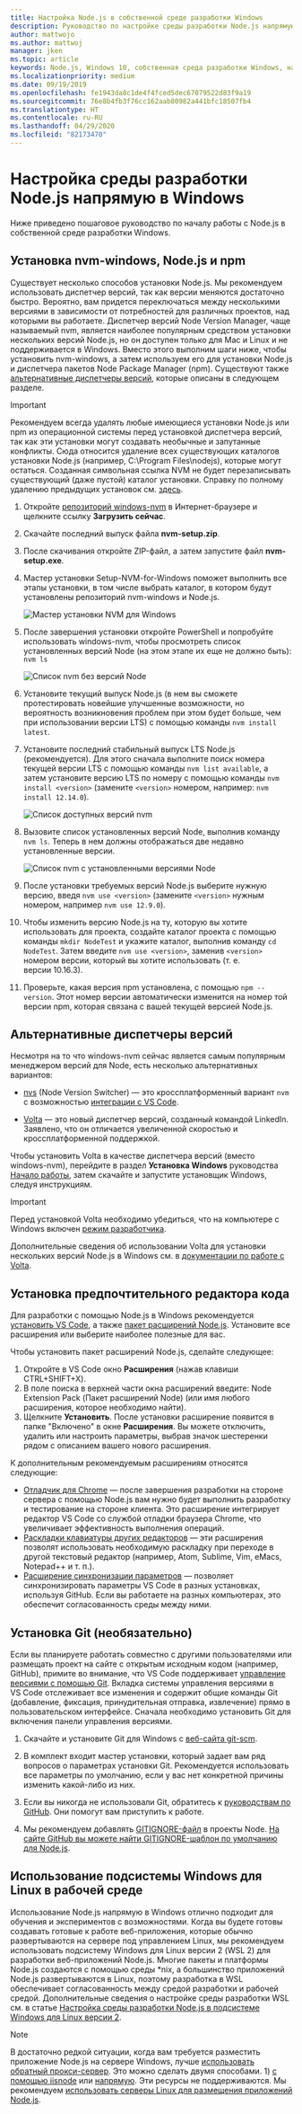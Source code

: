 ```yaml
---
title: Настройка Node.js в собственной среде разработки Windows
description: Руководство по настройке среды разработки Node.js напрямую в Windows
author: mattwojo
ms.author: mattwoj
manager: jken
ms.topic: article
keywords: Node.js, Windows 10, собственная среда разработки Windows, напрямую в Windows
ms.localizationpriority: medium
ms.date: 09/19/2019
ms.openlocfilehash: fe1943da8c1de4f4fced5dec67079522d83f9a19
ms.sourcegitcommit: 76e8b4fb3f76cc162aab80982a441bfc18507fb4
ms.translationtype: HT
ms.contentlocale: ru-RU
ms.lasthandoff: 04/29/2020
ms.locfileid: "82173470"
---
```

# <a name="set-up-your-nodejs-development-environment-directly-on-windows"></a>Настройка среды разработки Node.js напрямую в Windows

Ниже приведено пошаговое руководство по началу работы с Node.js в собственной среде разработки Windows.

## <a name="install-nvm-windows-nodejs-and-npm"></a>Установка nvm-windows, Node.js и npm

Существует несколько способов установки Node.js. Мы рекомендуем использовать диспетчер версий, так как версии меняются достаточно быстро. Вероятно, вам придется переключаться между несколькими версиями в зависимости от потребностей для различных проектов, над которыми вы работаете. Диспетчер версий Node Version Manager, чаще называемый nvm, является наиболее популярным средством установки нескольких версий Node.js, но он доступен только для Mac и Linux и не поддерживается в Windows. Вместо этого выполним шаги ниже, чтобы установить nvm-windows, а затем используем его для установки Node.js и диспетчера пакетов Node Package Manager (npm). Существуют также [альтернативные диспетчеры версий](#alternative-version-managers), которые описаны в следующем разделе.

> [!IMPORTANT]
> Рекомендуем всегда удалять любые имеющиеся установки Node.js или npm из операционной системы перед установкой диспетчера версий, так как эти установки могут создавать необычные и запутанные конфликты. Сюда относится удаление всех существующих каталогов установки Node.js (например, C:\Program Files\nodejs), которые могут остаться. Созданная символьная ссылка NVM не будет перезаписывать существующий (даже пустой) каталог установки. Справку по полному удалению предыдущих установок см. [здесь](https://stackoverflow.com/questions/20711240/how-to-completely-remove-node-js-from-windows).

1. Откройте [репозиторий windows-nvm](https://github.com/coreybutler/nvm-windows#node-version-manager-nvm-for-windows) в Интернет-браузере и щелкните ссылку **Загрузить сейчас**.
2. Скачайте последний выпуск файла **nvm-setup.zip**.
3. После скачивания откройте ZIP-файл, а затем запустите файл **nvm-setup.exe**.
4. Мастер установки Setup-NVM-for-Windows поможет выполнить все этапы установки, в том числе выбрать каталог, в котором будут установлены репозиторий nvm-windows и Node.js.

    ![Мастер установки NVM для Windows](../images/install-nvm-for-windows-wizard.png)

5. После завершения установки откройте PowerShell и попробуйте использовать windows-nvm, чтобы просмотреть список установленных версий Node (на этом этапе их еще не должно быть): `nvm ls`

    ![Список nvm без версий Node](../images/windows-nvm-powershell-no-node.png)

6. Установите текущий выпуск Node.js (в нем вы сможете протестировать новейшие улучшенные возможности, но вероятность возникновения проблем при этом будет больше, чем при использовании версии LTS) с помощью команды `nvm install latest`.

7. Установите последний стабильный выпуск LTS Node.js (рекомендуется). Для этого сначала выполните поиск номера текущей версии LTS с помощью команды `nvm list available`, а затем установите версию LTS по номеру с помощью команды `nvm install <version>` (замените `<version>` номером, например: `nvm install 12.14.0`).

    ![Список доступных версий nvm](../images/windows-nvm-list.png)

8. Вызовите список установленных версий Node, выполнив команду `nvm ls`. Теперь в нем должны отображаться две недавно установленные версии.

    ![Список nvm с установленными версиями Node](../images/windows-nvm-node-installs.png)

9. После установки требуемых версий Node.js выберите нужную версию, введя `nvm use <version>` (замените `<version>` нужным номером, например `nvm use 12.9.0`).

10. Чтобы изменить версию Node.js на ту, которую вы хотите использовать для проекта, создайте каталог проекта с помощью команды `mkdir NodeTest` и укажите каталог, выполнив команду `cd NodeTest`. Затем введите `nvm use <version>`, заменив `<version>` номером версии, который вы хотите использовать (т. е. версии 10.16.3).

11. Проверьте, какая версия npm установлена, с помощью `npm --version`. Этот номер версии автоматически изменится на номер той версии npm, которая связана с вашей текущей версией Node.js.

## <a name="alternative-version-managers"></a>Альтернативные диспетчеры версий

Несмотря на то что windows-nvm сейчас является самым популярным менеджером версий для Node, есть несколько альтернативных вариантов:

- [nvs](https://github.com/jasongin/nvs) (Node Version Switcher) — это кроссплатформенный вариант `nvm` с возможностью [интеграции с VS Code](https://github.com/jasongin/nvs/blob/master/doc/VSCODE.md).

- [Volta](https://github.com/volta-cli/volta#installing-volta) — это новый диспетчер версий, созданный командой LinkedIn. Заявлено, что он отличается увеличенной скоростью и кроссплатформенной поддержкой.

Чтобы установить Volta в качестве диспетчера версий (вместо windows-nvm), перейдите в раздел **Установка Windows** руководства [Начало работы](https://docs.volta.sh/guide/getting-started), затем скачайте и запустите установщик Windows, следуя инструкциям.

> [!IMPORTANT]
> Перед установкой Volta необходимо убедиться, что на компьютере с Windows включен [режим разработчика](https://docs.microsoft.com/windows/uwp/get-started/enable-your-device-for-development#accessing-settings-for-developers).

Дополнительные сведения об использовании Volta для установки нескольких версий Node.js в Windows см. в [документации по работе с Volta](https://docs.volta.sh/guide/understanding#managing-your-toolchain).

## <a name="install-your-favorite-code-editor"></a>Установка предпочтительного редактора кода

Для разработки с помощью Node.js в Windows рекомендуется [установить VS Code](https://code.visualstudio.com), а также [пакет расширений Node.js](https://marketplace.visualstudio.com/items?itemName=waderyan.nodejs-extension-pack). Установите все расширения или выберите наиболее полезные для вас.

Чтобы установить пакет расширений Node.js, сделайте следующее:

1. Откройте в VS Code окно **Расширения** (нажав клавиши CTRL+SHIFT+X).
2. В поле поиска в верхней части окна расширений введите: Node Extension Pack (Пакет расширений Node) (или имя любого расширения, которое необходимо найти).
3. Щелкните **Установить**. После установки расширение появится в папке "Включено" в окне **Расширения**. Вы можете отключить, удалить или настроить параметры, выбрав значок шестеренки рядом с описанием вашего нового расширения.

К дополнительным рекомендуемым расширениям относятся следующие:

- [Отладчик для Chrome](https://code.visualstudio.com/blogs/2016/02/23/introducing-chrome-debugger-for-vs-code) — после завершения разработки на стороне сервера с помощью Node.js вам нужно будет выполнить разработку и тестирование на стороне клиента. Это расширение интегрирует редактор VS Code со службой отладки браузера Chrome, что увеличивает эффективность выполнения операций.
- [Раскладки клавиатуры других редакторов](https://marketplace.visualstudio.com/search?target=VSCode&category=Keymaps&sortBy=Downloads) — эти расширения позволят использовать необходимую раскладку при переходе в другой текстовый редактор (например, Atom, Sublime, Vim, eMacs, Notepad++ и т. п.).
- [Расширение синхронизации параметров](https://marketplace.visualstudio.com/items?itemName=Shan.code-settings-sync) — позволяет синхронизировать параметры VS Code в разных установках, используя GitHub. Если вы работаете на разных компьютерах, это обеспечит согласованность среды между ними.

## <a name="install-git-optional"></a>Установка Git (необязательно)

Если вы планируете работать совместно с другими пользователями или размещать проект на сайте с открытым исходным кодом (например, GitHub), примите во внимание, что VS Code поддерживает [управление версиями с помощью Git](https://code.visualstudio.com/docs/editor/versioncontrol#_git-support). Вкладка системы управления версиями в VS Code отслеживает все изменения и содержит общие команды Git (добавление, фиксация, принудительная отправка, извлечение) прямо в пользовательском интерфейсе. Сначала необходимо установить Git для включения панели управления версиями.

1. Скачайте и установите Git для Windows с [веб-сайта git-scm](https://git-scm.com/download/win).

2. В комплект входит мастер установки, который задает вам ряд вопросов о параметрах установки Git. Рекомендуется использовать все параметры по умолчанию, если у вас нет конкретной причины изменить какой-либо из них.

3. Если вы никогда не использовали Git, обратитесь к [руководствам по GitHub](https://guides.github.com/). Они помогут вам приступить к работе.

4. Мы рекомендуем добавлять [GITIGNORE-файл](https://help.github.com/en/articles/ignoring-files) в проекты Node. [На сайте GitHub вы можете найти GITIGNORE-шаблон по умолчанию для Node.js](https://github.com/github/gitignore/blob/master/Node.gitignore).

## <a name="use-windows-subsystem-for-linux-for-production"></a>Использование подсистемы Windows для Linux в рабочей среде

Использование Node.js напрямую в Windows отлично подходит для обучения и экспериментов с возможностями. Когда вы будете готовы создавать готовые к работе веб-приложения, которые обычно развертываются на сервере под управлением Linux, мы рекомендуем использовать подсистему Windows для Linux версии 2 (WSL 2) для разработки веб-приложений Node.js. Многие пакеты и платформы Node.js создаются с помощью среды *nix, а большинство приложений Node.js развертываются в Linux, поэтому разработка в WSL обеспечивает согласованность между средой разработки и рабочей средой. Дополнительные сведения о настройке среды разработки WSL см. в статье [Настройка среды разработки Node.js в подсистеме Windows для Linux версии 2](./setup-on-wsl2.md).

> [!NOTE]
> В достаточно редкой ситуации, когда вам требуется разместить приложение Node.js на сервере Windows, лучше [использовать обратный прокси-сервер](https://medium.com/intrinsic/why-should-i-use-a-reverse-proxy-if-node-js-is-production-ready-5a079408b2ca). Это можно сделать двумя способами. 1) [с помощью iisnode](https://harveywilliams.net/blog/installing-iisnode) или [напрямую](https://dev.to/petereysermans/hosting-a-node-js-application-on-windows-with-iis-as-reverse-proxy-397b). Эти ресурсы не поддерживаются. Мы рекомендуем [использовать серверы Linux для размещения приложений Node.js](https://docs.microsoft.com/azure/app-service/app-service-web-get-started-nodejs).

